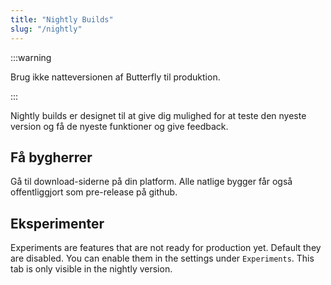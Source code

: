 ```yaml
---
title: "Nightly Builds"
slug: "/nightly"
---
```


:::warning

Brug ikke natteversionen af Butterfly til produktion.

:::

Nightly builds er designet til at give dig mulighed for at teste den nyeste version og få de nyeste funktioner og give feedback.

## Få bygherrer

Gå til download-siderne på din platform. Alle natlige bygger får også offentliggjort som pre-release på github.

## Eksperimenter

Experiments are features that are not ready for production yet. Default they are disabled. You can enable them in the settings under `Experiments`. This tab is only visible in the nightly version.
